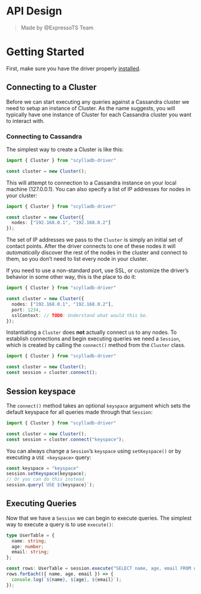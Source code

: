 # API Design

> Made by @ExpressoTS Team

# Getting Started

First, make sure you have the driver properly [installed](https://github.com/expressots/scylladb-driver/...).

## Connecting to a Cluster

Before we can start executing any queries against a Cassandra cluster we need to setup 
an instance of Cluster. As the name suggests, you will typically have one instance of 
Cluster for each Cassandra cluster you want to interact with.

### Connecting to Cassandra

The simplest way to create a Cluster is like this:

```ts
import { Cluster } from "scylladb-driver"

const cluster = new Cluster();
```

This will attempt to connection to a Cassandra instance on your local machine (127.0.0.1).
You can also specify a list of IP addresses for nodes in your cluster:

```ts
import { Cluster } from "scylladb-driver"

const cluster = new Cluster({
  nodes: ["192.168.0.1", "192.168.0.2"]
});
```

The set of IP addresses we pass to the `Cluster` is simply an initial set of contact points. 
After the driver connects to one of these nodes it will _automatically_ discover the rest of the 
nodes in the cluster and connect to them, so you don’t need to list every node in your cluster.

If you need to use a non-standard port, use SSL, or customize the driver’s behavior in some other way, this is the place to do it:

```ts
import { Cluster } from "scylladb-driver"

const cluster = new Cluster({
  nodes: ["192.168.0.1", "192.168.0.2"],
  port: 1234,
  sslContext: // TODO: Understand what would this be.
});
```

Instantiating a `Cluster` does **not** actually connect us to any nodes. 
To establish connections and begin executing queries we need a `Session`, which is created by 
calling the `connect()` method from the `Cluster` class.

```ts
import { Cluster } from "scylladb-driver"

const cluster = new Cluster();
const session = cluster.connect();
```

## Session keyspace

The `connect()` method takes an optional `keyspace` argument which sets the default keyspace 
for all queries made through that `Session`:

```ts
import { Cluster } from "scylladb-driver"

const cluster = new Cluster();
const session = cluster.connect("keyspace");
```

You can always change a `Session`’s `keyspace` using `setKeyspace()` or by executing a `USE <keyspace>` query:

```ts
const keyspace = "keyspace"
session.setKeyspace(keyspace);
// Or you can do this instead
session.query(`USE ${keyspace}`);
```

## Executing Queries

Now that we have a `Session` we can begin to execute queries. The simplest way to execute a query is to use `execute()`:

```ts
type UserTable = {
  name: string;
  age: number;
  email: string;
};

const rows: UserTable = session.execute("SELECT name, age, email FROM users");
rows.forEach(({ name, age, email }) => {
  console.log(`${name}, ${age}, ${email}`);
});
```

